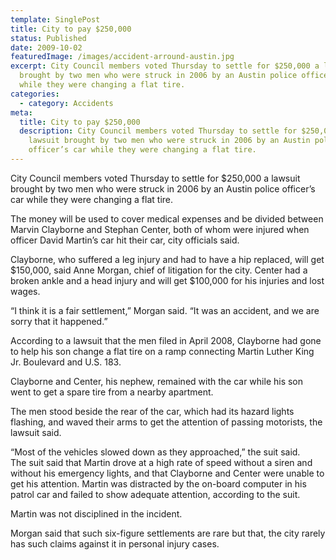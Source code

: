 ```yaml
---
template: SinglePost
title: City to pay $250,000
status: Published
date: 2009-10-02
featuredImage: /images/accident-arround-austin.jpg
excerpt: City Council members voted Thursday to settle for $250,000 a lawsuit
  brought by two men who were struck in 2006 by an Austin police officer’s car
  while they were changing a flat tire.
categories:
  - category: Accidents
meta:
  title: City to pay $250,000
  description: City Council members voted Thursday to settle for $250,000 a
    lawsuit brought by two men who were struck in 2006 by an Austin police
    officer’s car while they were changing a flat tire.
---
```

<!--StartFragment-->

City Council members voted Thursday to settle for $250,000 a lawsuit brought by two men who were struck in 2006 by an Austin police officer’s car while they were changing a flat tire.

The money will be used to cover medical expenses and be divided between Marvin Clayborne and Stephan Center, both of whom were injured when officer David Martin’s car hit their car, city officials said.

Clayborne, who suffered a leg injury and had to have a hip replaced, will get $150,000, said Anne Morgan, chief of litigation for the city. Center had a broken ankle and a head injury and will get $100,000 for his injuries and lost wages.

“I think it is a fair settlement,” Morgan said. “It was an accident, and we are sorry that it happened.”

According to a lawsuit that the men filed in April 2008, Clayborne had gone to help his son change a flat tire on a ramp connecting Martin Luther King Jr. Boulevard and U.S. 183.

Clayborne and Center, his nephew, remained with the car while his son went to get a spare tire from a nearby apartment.

The men stood beside the rear of the car, which had its hazard lights flashing, and waved their arms to get the attention of passing motorists, the lawsuit said.

“Most of the vehicles slowed down as they approached,” the suit said.\
The suit said that Martin drove at a high rate of speed without a siren and without his emergency lights, and that Clayborne and Center were unable to get his attention. Martin was distracted by the on-board computer in his patrol car and failed to show adequate attention, according to the suit.

Martin was not disciplined in the incident.

Morgan said that such six-figure settlements are rare but that, the city rarely has such claims against it in personal injury cases.

<!--EndFragment-->